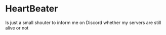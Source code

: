 # HeartBeater
Is just a small shouter to inform me on Discord whether my servers are still alive or not 
